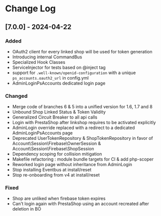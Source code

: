 # Change Log

## [7.0.0] - 2024-04-22

### Added
* OAuth2 client for every linked shop will be used for token generation
* Introducing internal CommandBus
* Specialized Hook Classes
* ServiceInjector for tests based on @inject tag
* support for `.well-known/openid-configuration` with a unique `ps_accounts.oauth2_url` in config.yml
* AdminLoginPsAccounts dedicated login page

### Changed
* Merge code of branches 6 & 5 into a unified version for 1.6, 1.7 and 8
* Unbound Shop Linked Status & Token Validity
* Generalized Circuit Breaker to all api calls
* Login with PrestaShop after linkshop requires to be activated explicitly
* AdminLogin override replaced with a redirect to a dedicated AdminLoginPsAccounts page 
* Deprecated UserTokenRepository & ShopTokenRepository in favor of  
  Account\Session\Firebase\OwnerSession & Account\Session\Firebase\ShopSession
* Dependency scoping for collision mitigation
* Makefile refactoring : module bundle targets for CI & add php-scoper
* Reworked login page without inheritance from AdminLogin
* Stop installing Eventbus at install/reset
* Stop re-onboarding from v4 at install/reset

### Fixed
* Shop are unliked when firebase token expires
* Can't login again with PrestaShop using an account recreated after deletion in BO






